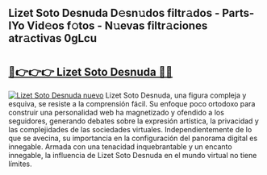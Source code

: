 ## Lizet Soto Desnuda D𝚎sn𝚞dos filtr𝚊dos - Parts-IYo Vid𝚎os f𝚘tos - N𝚞evas filtr𝚊ciones atr𝚊ctivas 0gLcu

# <h2><a href="http://mbcpdf.tromn.icu/?c=Lizet+Soto+Desnuda">🔗👉👉👉 Lizet Soto Desnuda 🔗🔗</a></h2>

[![Lizet Soto Desnuda nuevo](https://i.imgur.com/pEAQMta.gif)](http://mbcpdf.tromn.icu/?c=Lizet+Soto+Desnuda)
Lizet Soto Desnuda, una figura compleja y esquiva, se resiste a la comprensión fácil. Su enfoque poco ortodoxo para construir una personalidad web ha magnetizado y ofendido a los seguidores, generando debates sobre la expresión artística, la privacidad y las complejidades de las sociedades virtuales. Independientemente de lo que se avecina, su importancia en la configuración del panorama digital es innegable. Armada con una tenacidad inquebrantable y un encanto innegable, la influencia de Lizet Soto Desnuda en el mundo virtual no tiene límites.
